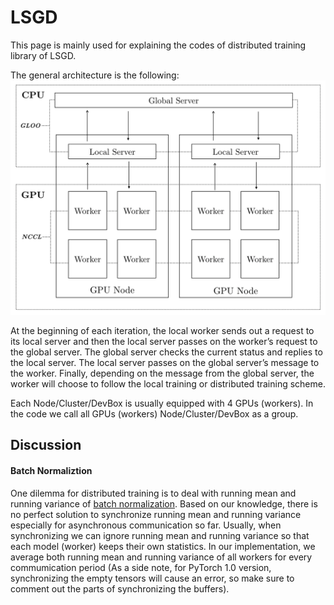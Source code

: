 # LSGD
This page is mainly used for explaining the codes of distributed training library of LSGD.

The general architecture is the following:
![](./dist_arch.png)

At the beginning of each iteration, the local worker sends out a request to its local server and
then the local server passes on the worker’s request to the global server. The global server checks the
current status and replies to the local server. The local server passes on the global server’s message
to the worker. Finally, depending on the message from the global server, the worker will choose to
follow the local training or distributed training scheme.

Each Node/Cluster/DevBox is usually equipped with 4 GPUs (workers). In the code we call all GPUs (workers) Node/Cluster/DevBox as a group.

## Discussion

#### Batch Normaliztion

One dilemma for distributed training is to deal with running mean and running variance of [batch normalization](https://arxiv.org/abs/1502.03167). Based on our knowledge, there is no perfect solution to synchronize running mean and running variance especially for asynchronous communication so far. Usually, when synchronizing we can ignore running mean and running variance so that each model (worker) keeps their own statistics. In our implementation, we average both running mean and running variance of all workers for every commumication period (As a side note, for PyTorch 1.0 version, synchronizing the empty tensors will cause an error, so make sure to comment out the parts of synchronizing the buffers).
